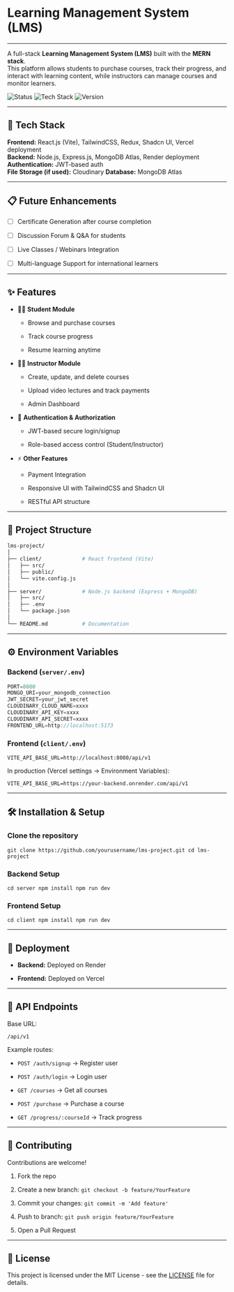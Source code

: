 # Learning Management System (LMS)
---


A full-stack **Learning Management System (LMS)** built with the **MERN stack**.  
This platform allows students to purchase courses, track their progress, and interact with learning content, while instructors can manage courses and monitor learners.


![Status](https://img.shields.io/badge/status-Production%20Ready-brightgreen)
![Tech Stack](https://img.shields.io/badge/stack-MERN-blue)
![Version](https://img.shields.io/badge/v-1.0.0-blue)

---

## 🚀 Tech Stack

**Frontend:** React.js (Vite), TailwindCSS, Redux, Shadcn UI, Vercel deployment  
**Backend:** Node.js, Express.js, MongoDB Atlas, Render deployment  
**Authentication:** JWT-based auth  
**File Storage (if used):** Cloudinary
**Database:** MongoDB Atlas

---

## 📋 Future Enhancements


- [ ] Certificate Generation after course completion

- [ ] Discussion Forum & Q&A for students

- [ ] Live Classes / Webinars Integration

- [ ] Multi-language Support for international learners


---
## ✨ Features

- 👨‍🎓 **Student Module**
    
    - Browse and purchase courses
        
    - Track course progress
        
    - Resume learning anytime
        
- 👩‍🏫 **Instructor Module**
    
    - Create, update, and delete courses
        
    - Upload video lectures and track payments
    - Admin Dashboard
        
- 🔐 **Authentication & Authorization**
    
    - JWT-based secure login/signup
        
    - Role-based access control (Student/Instructor)
        
- ⚡ **Other Features**
    
    - Payment Integration
        
    - Responsive UI with TailwindCSS and Shadcn UI
        
    - RESTful API structure
        

---

## 📂 Project Structure

```bash
lms-project/
│
├── client/             # React frontend (Vite)
│   ├── src/
│   ├── public/
│   └── vite.config.js
│
├── server/             # Node.js backend (Express + MongoDB)
│   ├── src/
│   ├── .env
│   └── package.json
│
└── README.md           # Documentation
```
---

## ⚙️ Environment Variables

### Backend (`server/.env`)

```js
PORT=8080 
MONGO_URI=your_mongodb_connection 
JWT_SECRET=your_jwt_secret 
CLOUDINARY_CLOUD_NAME=xxxx 
CLOUDINARY_API_KEY=xxxx 
CLOUDINARY_API_SECRET=xxxx 
FRONTEND_URL=http://localhost:5173  
```

### Frontend (`client/.env`)

`VITE_API_BASE_URL=http://localhost:8080/api/v1`

In production (Vercel settings → Environment Variables):

`VITE_API_BASE_URL=https://your-backend.onrender.com/api/v1`

---

## 🛠️ Installation & Setup

### Clone the repository

`git clone https://github.com/yourusername/lms-project.git cd lms-project`

### Backend Setup

`cd server npm install npm run dev`

### Frontend Setup

`cd client npm install npm run dev`

---

## 🚀 Deployment

- **Backend:** Deployed on Render
    
- **Frontend:** Deployed on Vercel
    

---

## 📡 API Endpoints

Base URL:

`/api/v1`

Example routes:

- `POST /auth/signup` → Register user
    
- `POST /auth/login` → Login user
    
- `GET /courses` → Get all courses
    
- `POST /purchase` → Purchase a course
    
- `GET /progress/:courseId` → Track progress
    

---

## 🤝 Contributing

Contributions are welcome!

1. Fork the repo
    
2. Create a new branch: `git checkout -b feature/YourFeature`
    
3. Commit your changes: `git commit -m 'Add feature'`
    
4. Push to branch: `git push origin feature/YourFeature`
    
5. Open a Pull Request
    

---

  

## 📄 License

This project is licensed under the MIT License - see the [LICENSE](LICENSE) file for details.
